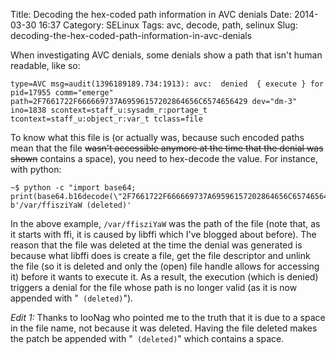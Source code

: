 Title: Decoding the hex-coded path information in AVC denials
Date: 2014-03-30 16:37
Category: SELinux
Tags: avc, decode, path, selinux
Slug: decoding-the-hex-coded-path-information-in-avc-denials

When investigating AVC denials, some denials show a path that isn't
human readable, like so:

    type=AVC msg=audit(1396189189.734:1913): avc:  denied  { execute } for  pid=17955 comm="emerge" path=2F7661722F666669737A69596157202864656C6574656429 dev="dm-3" ino=1838 scontext=staff_u:sysadm_r:portage_t tcontext=staff_u:object_r:var_t tclass=file

To know what this file is (or actually was, because such encoded paths
mean that the file ~~wasn't accessible anymore at the time that the
denial was shown~~ contains a space), you need to hex-decode the value.
For instance, with python:

    ~$ python -c "import base64; print(base64.b16decode(\"2F7661722F666669737A69596157202864656C6574656429\"));";
    b'/var/ffisziYaW (deleted)'

In the above example, `/var/ffisziYaW` was the path of the file (note
that, as it starts with ffi, it is caused by libffi which I've blogged
about before). The reason that the file was deleted at the time the
denial was generated is because what libffi does is create a file, get
the file descriptor and unlink the file (so it is deleted and only the
(open) file handle allows for accessing it) before it wants to execute
it. As a result, the execution (which is denied) triggers a denial for
the file whose path is no longer valid (as it is now appended with
"` (deleted)`").

*Edit 1:* Thanks to IooNag who pointed me to the truth that it is due to
a space in the file name, not because it was deleted. Having the file
deleted makes the patch be appended with "` (deleted)`" which contains a
space.
